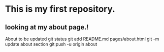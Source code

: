 # This is my first repository.
## looking at my about page.!
About to be updated
git status 
git add README.md pages/about.html
git -m update about section
git push -u origin about 
